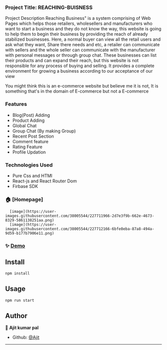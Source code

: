 ### Project Title: REACHING-BUISNESS

Project Description
Reaching Business" is a system comprising of Web Pages which helps those retailers, wholesellers and manufacturers who want to start a business and they do not know the way, this website is going to help them to begin their business by providing the reach of already stabilized businesses. Here, a normal buyer can view all the retail users and ask what they want, Share there needs and etc, a retailer can communicate with sellers and the whole seller can communicate with the manufacturer with personal messages or through group chat. These businesses can list their products and can expand their reach, but this website is not responsible for any process of buying and selling. It provides a complete environment for growing a business according to our acceptance of our view


You might think this is an e-commerce website but believe me it is not, It is something that's in the domain of E-commerce but not a E-commerce

### Features
  - Blog(Post) Adding
  - Product Adding  
  - Global Chat
  - Group Chat (By making Group)
  - Recent Post Section
  - Comment feature
  - Rating Feature
  - Profile Updation
  
  
### Technologies Used
  - Pure Css and HTMl
  - React-js and React Router Dom
  - Firbase SDK
  
  
  


### 🏠 [Homepage]
      [image](https://user-images.githubusercontent.com/38005544/227711966-2d7e3f9b-662e-4673-8329-5861138251aa.png)
      [image](https://user-images.githubusercontent.com/38005544/227712166-6bfe0eba-87a8-494a-9d59-b177b7906e11.png)




### ✨ [Demo](https://reaching-buisness-f5eb0.web.app/)

## Install

```sh
npm install
```

## Usage

```sh
npm run start
```

## Author

👤 **Ajit kumar pal**
 
* Github: [@Ajit](https://github.com/ajitkumarpal1)


***

